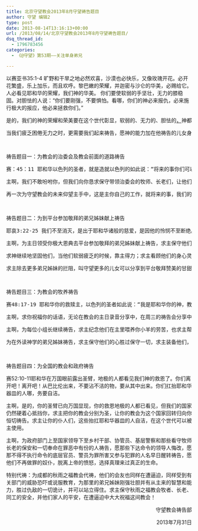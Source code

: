 ```yaml
---
title: 北京守望教会2013年8月守望祷告题目
author: 守望 编辑2
type: post
date: 2013-08-14T13:16:13+00:00
url: /2013/08/14/北京守望教会2013年8月守望祷告题目/
dsq_thread_id:
  - 1796783456
categories:
  - 《@守望》第53期——关注单身弟兄

---
```

以赛亚书35:1-4 旷野和干旱之地必然欢喜，沙漠也必快乐，又像玫瑰开花。必开花繁盛，乐上加乐，而且欢呼。黎巴嫩的荣耀，并迦密与沙仑的华美，必赐给它。人必看见耶和华的荣耀，我们神的华美。 你们要使软弱的手坚壮，无力的膝稳固。对胆怯的人说：&ldquo;你们要刚强，不要惧怕。看哪，你们的神必来报仇，必来施行极大的报应，他必来拯救你们。&rdquo; 

<pre>是的，我们的神的荣耀和荣美要在这个世代彰显，软弱的、无力的、胆怯的<ins cite="mailto:he" datetime="2013-08-13T22:08">，</ins>神都要加力量给我们，因为他是主，是我们的神。</pre>

<pre>当我们疲乏困倦无力之时，更需要我们起来祷告，愿神的能力加在他祷告的儿女身上，叫疲乏的得力量，叫软弱的得刚强。</pre>

<pre>&nbsp;</pre>

<pre>祷告题目一：为教会的治委会及教会前面的道路祷告</pre>

<pre>赛：45：11 耶和华以色列的圣者，就是造就以色列的如此说：&ldquo;将来的事你们可以问我，至于我的众子，并我手的工作，你们可以求我命定（&ldquo;求我命定&rdquo;原文作&ldquo;吩咐我&rdquo;）。</pre>

<pre>主啊，我们不敢吩咐你，但我们向你恳求保守带领治委会的牧师、长老们，让他们在长时间被软禁的日子里，身体和灵性蒙神保守看护，求主坚固他们的信心，同心合意、恒久忍耐等候主的时间。求主恩待他们的妻子儿女在他们的家人这样没有人身自由的日子里仍有平安喜乐在心中。</pre>

<pre>再一次为守望教会的未来仰望主手中，这是主你自己的工作，就将来的事，我们的牧师、长老来求问主的时候，求主对他们说话，指引守望教会前面的道路。</pre>

&nbsp; 

<pre>祷告题目二：为到平台参加敬拜的弟兄姊妹献上祷告</pre>

<pre>耶哀3:22-25 我们不至消灭，是出于耶和华诸般的慈爱，是因他的怜悯不至断绝。每早晨这都是新的。你的诚实极其广大！我心里说：&ldquo;耶和华是我的份，因此，我要仰望他。&rdquo;凡等候耶和华、心里寻求他的，耶和华必施恩给他。</pre>

<pre>主啊，为主日领受你极大恩典去平台参加敬拜的弟兄姊妹献上祷告，求主保守他们的脚步，主的同在使他们可以胜过一切的恐吓和威胁；当他们在面对执法人员的时候，求主使他们能够平静安稳，当面对不公对待的时候，也能够不动血气，靠着圣灵说话行事，在主里得胜并见证你美好的生命。</pre>

<pre>求神继续地坚固他们，当他们软弱疲乏的时候，靠主得力；求主看顾他们的身心灵，看顾他们的家人，看顾他们的生活、学习和工作，当他们面对挑战的时候，赐给他们信心。</pre>

<pre>求主除去更多弟兄姊妹的拦阻，叫守望更多的儿女可以分享到平台敬拜赞美的甘甜。主啊，为没有能去平台敬拜的弟兄姊妹祷告，求主怜悯保守继续在主里成长，属灵生命不断长进，预备打仗所需的信心和勇气。</pre>

<pre>&nbsp;</pre>

<pre>祷告题目三：为教会的牧养祷告</pre>

<pre>赛48:17-19 耶和华你的救赎主，以色列的圣者如此说：&ldquo;我是耶和华你的神，教训你使你得益处，引导你所当行的路。甚愿你素来听从我的命令，你的平安就如河水，你的公义就如海浪。你的后裔也必多如海沙，你腹中所生的也必多如沙粒。他的名在我面前必不剪除，也不灭绝。</pre>

<pre>主啊，求你祝福你的话语，无论在教会的主日录音分享中，在周三的祷告会分享中，在周间的小组聚会查经中，在个人灵修默想祷告中，你的话语充满在你儿女的生命的每个角落里，求主借着你的教训使我们得益处，求主用你的话语引导我们所当行的路。求主赐下顺服的心，叫我们凡事听从你的命令，经历你应允的这诸多的祝福。</pre>

<pre>主啊，为每位小组长继续祷告，求主纪念他们在主里喂养你小羊的劳苦，也求主帮助他们看护每只小羊，若不是你建造，建造的人就枉然劳力，若不是你看守，看守的也枉然警醒。求主赐给他们够用的恩典，在牧养小羊的过程中，自己的生命得造就得成长。</pre>

<pre>为在外读神学的弟兄姊妹祷告，求主保守他们的心胜过保守一切，求主装备他们，在你所指定的战场上使用他们。</pre>

&nbsp; 

祷告题目四：为全国的教会和政府祷告 

赛52:10-11耶和华在万国眼前露出圣臂，地极的人都看见我们神的救恩了。你们离开吧！离开吧！从巴比伦出来，不要沾不洁的物，要从其中出来。你们扛抬耶和华器皿的人哪，务要自洁。 

主啊，是的，你的圣臂已向万国显现，你的救恩地极的人都已看见，但我们的国家仍然硬着心抵挡你，求主把你的教会分别为圣，让你的教会为这个国家回转归向你恒切祷告。求主让你的仆人们，这些抬扛耶和华器皿的人自洁，在这个世代可以被主使用。 

主啊，为政府部门上至国家领导下至乡村干部、协管员、基层警察和那些看守牧师长老的保安和一切奉命在罪恶中有份的人祷告，愿那些下达命令的领导人悔改，愿那不得不执行命令的底层官员、警员为罪所害又参与犯罪的人名早日醒转祷告，愿他们不再做罪的奴仆，脱离上帝的愤怒，选择真理来过真正的生命。 

特别代祷：为成都的秋雨之福教会代祷，他们的会友也同样在遭逼迫，同样受到有关部门的威胁恐吓或说服教育，为那里的弟兄姊妹刚强壮胆并有从主来的智慧和能力，胜过仇敌的一切诡计，并可以站立得住。求主保守秋雨之福教会牧者、长老、同工的安全，并他们家人的平安，在遭逼迫中大大祝福这间教会！ 

<p style="text-align: right;">
  守望教会祷告部
</p>

<p style="text-align: right;">
  2013年7月31日
</p>